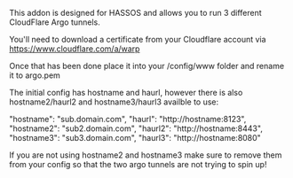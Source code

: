 This addon is designed for HASSOS and allows you to run 3 different CloudFlare Argo tunnels.

You'll need to download a certificate from your Cloudflare account via https://www.cloudflare.com/a/warp

Once that has been done place it into your /config/www folder and rename it to argo.pem

The initial config has hostname and haurl, however there is also hostname2/haurl2 and hostname3/haurl3 availble to use:

  "hostname": "sub.domain.com",
  "haurl": "http://hostname:8123",
  "hostname2": "sub2.domain.com",
  "haurl2": "http://hostname:8443",
  "hostname3": "sub3.domain.com",
  "haurl3": "http://hostname:8080"

If you are not using hostname2 and hostname3 make sure to remove them from your config so that the two argo tunnels are not trying to spin up!

